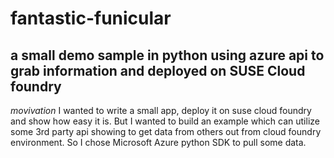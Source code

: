 # fantastic-funicular

## a small demo sample in python using azure api to grab information and deployed on SUSE Cloud foundry

*movivation*
I wanted to write a small app, deploy it on suse cloud foundry and show how easy it is. But I wanted to build an example which can utilize some 3rd party api showing to get data from others out from cloud foundry environment. So I chose Microsoft Azure python SDK to pull some data.


